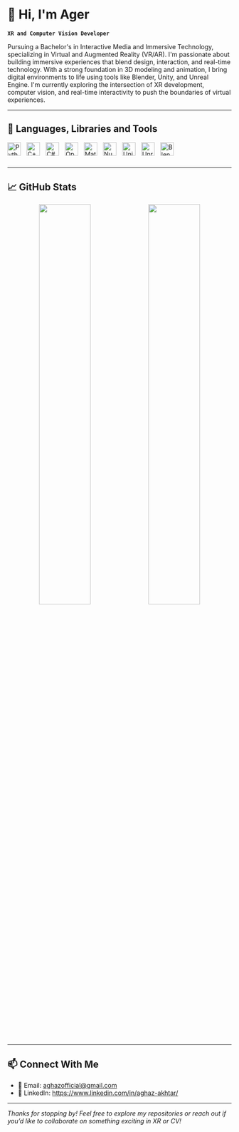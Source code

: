 # 👋 Hi, I'm Ager
**`XR and Computer Vision Developer`**

Pursuing a Bachelor's in Interactive Media and Immersive Technology, specializing in Virtual and Augmented Reality (VR/AR). I'm passionate about building immersive experiences that blend design, interaction, and real-time technology. With a strong foundation in 3D modeling and animation, I bring digital environments to life using tools like Blender, Unity, and Unreal Engine.
I'm currently exploring the intersection of XR development, computer vision, and real-time interactivity to push the boundaries of virtual experiences.

---

## 🤖 Languages, Libraries and Tools 
<img align="left" alt="Python" width="30px" style="padding-right:10px;" src="https://cdn.jsdelivr.net/gh/devicons/devicon@latest/icons/python/python-original.svg"/>
<img align="left" alt="C++" width="30px" style="padding-right:10px;" src="https://cdn.jsdelivr.net/gh/devicons/devicon@latest/icons/cplusplus/cplusplus-original.svg" />
<img align="left" alt="C#" width="30px" style="padding-right:10px;" src="https://cdn.jsdelivr.net/gh/devicons/devicon@latest/icons/csharp/csharp-original.svg" />
<img align="left" alt="OpenCV" width="30px" style="padding-right:10px;" src="https://cdn.jsdelivr.net/gh/devicons/devicon@latest/icons/opencv/opencv-original.svg" />
<img align="left" alt="Matplotlib" width="30px" style="padding-right:10px;" src="https://cdn.jsdelivr.net/gh/devicons/devicon@latest/icons/matplotlib/matplotlib-original.svg" />
<img align="left" alt="Numpy" width="30px" style="padding-right:10px;" src="https://cdn.jsdelivr.net/gh/devicons/devicon@latest/icons/numpy/numpy-original.svg" />
<img align="left" alt="Unity" width="30px" style="padding-right:10px;" src="https://cdn.jsdelivr.net/gh/devicons/devicon@latest/icons/unity/unity-original.svg" />
<img align="left" alt="Unreal Engine" width="30px" style="padding-right:10px;" src="https://cdn.jsdelivr.net/gh/devicons/devicon@latest/icons/unrealengine/unrealengine-original.svg" />
<img align="left" alt="Blender" width="30px" style="padding-right:10px;" src="https://cdn.jsdelivr.net/gh/devicons/devicon@latest/icons/blender/blender-original.svg" />
<br />

#
---

## 📈 GitHub Stats

<!-- GitHub Readme Stats -->
<p align="center">
  <img src="https://github-readme-stats.vercel.app/api?username=ager-1&show_icons=true&theme=swift" width="48%" />
  <img src="https://github-readme-stats.vercel.app/api/top-langs/?username=ager-1&layout=compact&theme=swift" width="48%" />
</p>

---

## 📫 Connect With Me

- 📧 Email: aghazofficial@gmail.com
- 💼 LinkedIn: https://www.linkedin.com/in/aghaz-akhtar/

---

_Thanks for stopping by! Feel free to explore my repositories or reach out if you’d like to collaborate on something exciting in XR or CV!_
